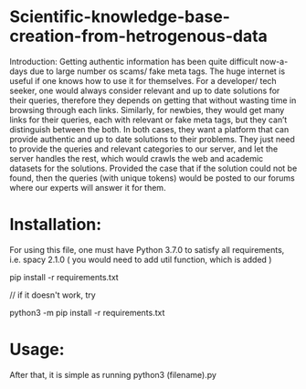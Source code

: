 # Scientific-knowledge-base-creation-from-hetrogenous-data

Introduction:
Getting authentic information has been quite difficult now-a-days due to large number os scams/ fake meta tags. The huge internet is useful if one knows how to use it for themselves. For a developer/ tech seeker, one would always consider relevant and up to date solutions for their queries, therefore they depends on getting that without wasting time in browsing through each links. Similarly, for newbies, they would get many links for their queries, each with relevant or fake meta tags, but they can’t distinguish between the both. In both cases, they want a platform that can provide authentic and up to date solutions to their problems. They just need to provide the queries and relevant categories to our server, and let the server handles the rest, which would crawls the web and academic datasets for the solutions. Provided the case that if the solution could not be found, then the queries (with unique tokens) would be posted to our forums where our experts will answer it for them.

# Installation:

For using this file, one must have Python 3.7.0 to satisfy all requirements, i.e. spacy 2.1.0 ( you would need to add util function, which is added )

pip install -r requirements.txt

// if it doesn't work, try 

python3 -m pip install -r requirements.txt

# Usage:
After that, it is simple as running python3 (filename).py
 
